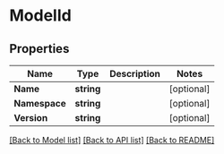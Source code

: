 # ModelId

## Properties

Name | Type | Description | Notes
------------ | ------------- | ------------- | -------------
**Name** | **string** |  | [optional] 
**Namespace** | **string** |  | [optional] 
**Version** | **string** |  | [optional] 

[[Back to Model list]](../README.md#documentation-for-models) [[Back to API list]](../README.md#documentation-for-api-endpoints) [[Back to README]](../README.md)


